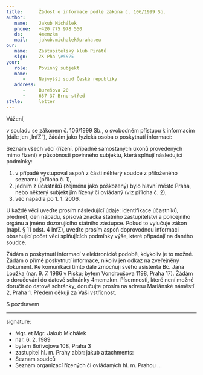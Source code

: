 ```yaml
---
title:      Žádost o informace podle zákona č. 106/1999 Sb.
author:
   name:    Jakub Michálek
   phone:   +420 775 978 550
   ds:      4memzkm
   mail:    jakub.michalek@praha.eu
our:
   name:    Zastupitelský klub Pirátů
   sign:    ZK Pha \#5875
your:
   role:    Povinný subjekt
   name:    
      -     Nejvyšší soud České republiky
   address:
      -     Burešova 20
      -     657 37 Brno-střed
style:      letter
---
```


Vážení,

v souladu se zákonem č. 106/1999 Sb., o svobodném přístupu k informacím (dále jen „InfZ“), žádám jako fyzická osoba o poskytnutí  informací:

Seznam všech věcí (řízení, případně samostaných úkonů provedených mimo řízení) v působnosti povinného subjektu, která splňují následující podmínky: 

1. v případě vystupoval aspoň z části některý soudce z přiloženého seznamu (příloha č. 1), 
2. jedním z účastníků (zejména jako poškozený) bylo hlavní město Praha, nebo některý subjekt jím řízený či ovládaný (viz příloha č. 2),
3. věc napadla po 1. 1. 2006.

U každé věci uveďte prosím následující údaje: identifikace účastníků, předmět, den nápadu, spisová značka státního zastupitelství a policejního orgánu a jméno dozorujícího státního zástupce. Pokud to vylučuje zákon (např. § 11 odst. 4 InfZ), uveďte prosím aspoň doprovodnou informaci obsahující počet věcí splňujících podmínky výše, které připadají na daného soudce. 

Žádám o poskytnutí informací v elektronické podobě, kdykoliv je to možné. Žádám o přímé poskytnutí informace, nikoliv jen odkaz na zveřejněný dokument. Ke komunikaci tímto dále zmocňuji svého asistenta Bc. Jana Loužka (nar. 9. 7. 1986 v Písku; bytem Vondroušova 1198, Praha 17). Žádám o doručování do datové schránky 4memzkm. Písemnosti, které není možné doručit do datové schránky, doručujte prosím na adresu Mariánské náměstí 2, Praha 1. Předem děkuji za Vaši vstřícnost.

S pozdravem

---
signature: 
  - Mgr. et Mgr. Jakub Michálek
  - nar. 6. 2. 1989
  - bytem Bořivojova 108, Praha 3
  - zastupitel hl. m. Prahy
abbr:       jakub
attachments:
  - Seznam soudců
  - Seznam organizací řízených či ovládaných hl. m. Prahou
...

